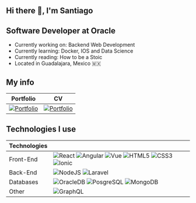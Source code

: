 ## Hi there 👋, I'm Santiago

## Software Developer at Oracle
- Currently working on: Backend Web Development
- Currently learning: Docker, IOS and Data Science
- Currently reading: How to be a Stoic
- Located in Guadalajara, Mexico 🇲🇽

## My info

| Portfolio | CV |
| ----------- | ----------- |
| <a href="https://grupoargon.dev/" rel="Portfolio">![Portfolio](https://img.icons8.com/?size=128&id=WyZp1aDIiQnZ&format=png)</a> | <a href="https://github.com/santiagoars/Files/blob/main/Santiago_Aragon_CV%20(1).pdf" target="_blank" >![Portfolio](https://img.icons8.com/?size=128&id=WEpZ7fWxXL7E&format=png)</a> |

## Technologies I use

|  Technologies |   |
|---------------|---|
| Front-End     | ![React](https://img.icons8.com/?size=64&id=NfbyHexzVEDk&format=png) ![Angular](https://img.icons8.com/?size=64&id=71257&format=png) ![Vue](https://img.icons8.com/?size=64&id=rY6agKizO9eb&format=png) ![HTML5](https://img.icons8.com/?size=64&id=EAUyKy3IwmqM&format=png) ![CSS3](https://img.icons8.com/?size=64&id=21278&format=png) ![Ionic](https://img.icons8.com/?size=64&id=nUFOCFvI5eIk&format=png)  |
| Back-End      | ![NodeJS](https://img.icons8.com/?size=64&id=54087&format=png) ![Laravel](https://img.icons8.com/?size=64&id=lRjcvhvtR81o&format=png)    |
| Databases        | ![OracleDB](https://img.icons8.com/?size=64&id=39913&format=png) ![PosgreSQL](https://img.icons8.com/?size=64&id=38561&format=png) ![MongoDB](https://img.icons8.com/?size=64&id=74402&format=png)   |
| Other            |  ![GraphQL](https://img.icons8.com/?size=64&id=zdI5E8moxhs-&format=png)   |
